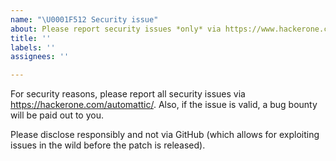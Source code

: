 ```yaml
---
name: "\U0001F512 Security issue"
about: Please report security issues *only* via https://www.hackerone.com
title: ''
labels: ''
assignees: ''

---
```


For security reasons, please report all security issues via https://hackerone.com/automattic/.  Also, if the issue is valid, a bug bounty will be paid out to you. 

Please disclose responsibly and not via GitHub (which allows for exploiting issues in the wild before the patch is released).
